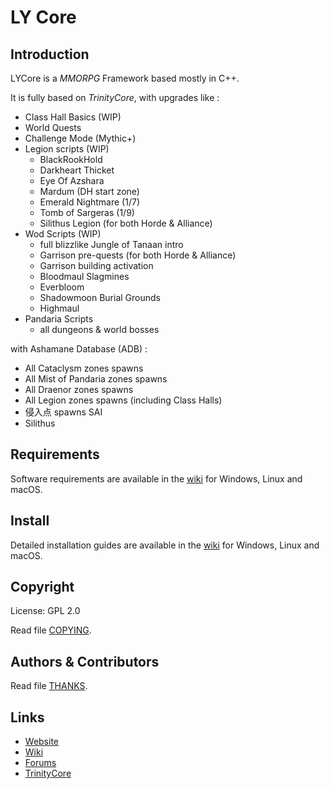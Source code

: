 # LY Core

## Introduction

LYCore is a *MMORPG* Framework based mostly in C++.

It is fully based on *TrinityCore*, with upgrades like :

- Class Hall Basics (WIP)
- World Quests
- Challenge Mode (Mythic+)
- Legion scripts (WIP)
    - BlackRookHold
    - Darkheart Thicket
    - Eye Of Azshara
    - Mardum (DH start zone)
    - Emerald Nightmare (1/7)
    - Tomb of Sargeras (1/9)
    - Silithus Legion (for both Horde & Alliance)
- Wod Scripts (WIP)
    - full blizzlike Jungle of Tanaan intro
    - Garrison pre-quests (for both Horde & Alliance)
    - Garrison building activation
    - Bloodmaul Slagmines
    - Everbloom
    - Shadowmoon Burial Grounds
    - Highmaul
- Pandaria Scripts
    - all dungeons & world bosses

with Ashamane Database (ADB) :

- All Cataclysm zones spawns
- All Mist of Pandaria zones spawns
- All Draenor zones spawns
- All Legion zones spawns (including Class Halls)
- 侵入点 spawns SAI
- Silithus

## Requirements


Software requirements are available in the [wiki](https://www.trinitycore.info/display/tc/Requirements) for
Windows, Linux and macOS.


## Install

Detailed installation guides are available in the [wiki](https://www.trinitycore.info/display/tc/Installation+Guide) for
Windows, Linux and macOS.


## Copyright

License: GPL 2.0

Read file [COPYING](COPYING).


## Authors &amp; Contributors

Read file [THANKS](THANKS).


## Links

* [Website](https://www.ashamane.com)
* [Wiki](https://www.trinitycore.info)
* [Forums](http://forum.ashamane.com/)
* [TrinityCore](https://www.trinitycore.org/)
